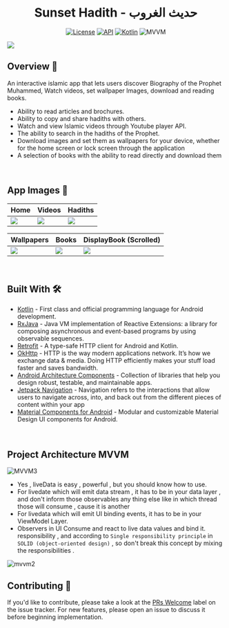 <h1 align="center">Sunset Hadith - حديث الغروب</h1>

<p align="center">
  <a href="https://opensource.org/licenses/Apache-2.0"><img alt="License" src="https://img.shields.io/badge/License-Apache%202.0-blue.svg"/></a>
  <a href="https://android-arsenal.com/api?level=23"><img alt="API" src="https://img.shields.io/badge/API-21%2B-brightgreen.svg?style=flat"/></a>
  <a href="https://kotlinlang.org"><img alt="Kotlin" src="https://img.shields.io/badge/Kotlin-1.4.xxx-blue"/></a>
  <img alt="MVVM" src="https://img.shields.io/badge/MVVM-Architecture-orange"/>
</p>

![](https://i.ibb.co/hs8Z57C/Purple-Modern-App-Instagram-Ad.png)
<br />


## Overview 🕌
An interactive islamic app that lets users discover Biography of the Prophet Muhammed, Watch videos, set wallpaper Images, download and reading books.
- Ability to read articles and brochures.
- Ability to copy and share hadiths with others.
- Watch and view Islamic videos through Youtube player API.
- The ability to search in the hadiths of the Prophet.
- Download images and set them as wallpapers for your device, whether for the home screen or lock screen through the application
- A selection of books with the ability to read directly and download them
<br />

## App Images 🌹
Home | Videos | Hadiths 
--- | --- | --- | 
![](https://i.ibb.co/J7Dgpy4/homePage.jpg) | ![](https://i.ibb.co/pWxsw3h/videos.jpg) | ![](https://i.ibb.co/WzkKR7N/hadith.jpg) | 

| Wallpapers | Books | DisplayBook (Scrolled)
--- | --- | --- |
![](https://i.ibb.co/ChFc9jH/wallpapers.jpg) | ![](https://i.ibb.co/khq2hfK/displaybook.jpg) | ![](https://i.ibb.co/khq2hfK/displaybook.jpg)
<br />
  
  
## Built With 🛠
- [Kotlin](https://kotlinlang.org/) - First class and official programming language for Android development.
- [RxJava](https://github.com/ReactiveX/RxJava) - Java VM implementation of Reactive Extensions: a library for composing asynchronous and event-based programs by using observable sequences.
- [Retrofit](https://github.com/square/retrofit) - A type-safe HTTP client for Android and Kotlin.
- [OkHttp](https://square.github.io/okhttp/) - HTTP is the way modern applications network. It’s how we exchange data & media. Doing HTTP efficiently makes your stuff load faster and saves bandwidth.
- [Android Architecture Components](https://developer.android.com/topic/libraries/architecture) - Collection of libraries that help you design robust, testable, and maintainable apps.
- [Jetpack Navigation](https://developer.android.com/jetpack/compose/navigation) - Navigation refers to the interactions that allow users to navigate across, into, and back out from the different pieces of content within your app
- [Material Components for Android](https://github.com/material-components/material-components-android) - Modular and customizable Material Design UI components for Android.
<br />
  
  
## Project Architecture MVVM
![MVVM3](https://user-images.githubusercontent.com/1812129/68319232-446cf900-00be-11ea-92cf-cad817b2af2c.png)
- Yes , liveData is easy , powerful , but you should know how to use.
 - For livedate which will emit data stream , it has to be in your
   data layer , and don't inform those observables any thing else like
   in which thread those will consume , cause it is another
 - For livedata which will emit UI binding events, it has to be in your ViewModel Layer.
 - Observers in UI Consume and react to live data values and bind it.
   responsibility , and according to `Single responsibility principle`
  in `SOLID (object-oriented design)` , so don't break this concept by
   mixing the responsibilities .

  ![mvvm2](https://user-images.githubusercontent.com/1812129/68319008-e9d39d00-00bd-11ea-9245-ebedd2a2c067.png)
<br />
  
  
## Contributing 🤝

If you'd like to contribute, please take a look at the [PRs Welcome](https://github.com/MoatazBadawy/Sunset-hadith/labels) label on the issue tracker. For new features, please open an issue to discuss it before beginning implementation.
